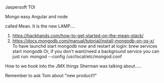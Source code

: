 Jaspersoft TOI

Mongo easy
Angular and
node

called Mean. It is the new LAMP....
1. https://hackhands.com/how-to-get-started-on-the-mean-stack/
2. https://docs.mongodb.com/manual/tutorial/install-mongodb-on-os-x/
To have launchd start mongodb now and restart at login:
  brew services start mongodb
Or, if you don't want/need a background service you can just run:
  mongod --config /usr/local/etc/mongod.conf



How to we hook into the JMX things Sherman was talking about.....


Remember to ask Tom about "new product!!"
